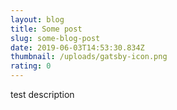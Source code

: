 ```yaml
---
layout: blog
title: Some post
slug: some-blog-post
date: 2019-06-03T14:53:30.834Z
thumbnail: /uploads/gatsby-icon.png
rating: 0
---
```

test description
